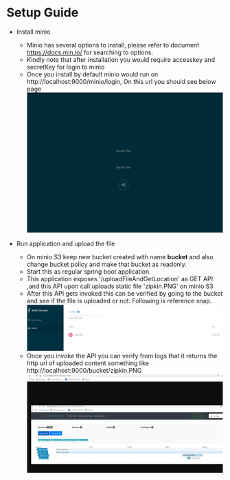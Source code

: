 # Setup Guide

- Install minio
    - Minio has several options to install, please refer to document https://docs.min.io/ for searching to options.
    - Kindly note that after installation you would require accesskey and secretKey for login to minio
    - Once you install by default minio would run on http://localhost:9000/minio/login, On this url you should see below page
        ![Minio_Screenshot](minio.PNG)

- Run application and upload the file
    - On minio S3 keep new bucket created with name **bucket** and also change bucket policy and make that bucket as readonly.
    - Start this as regular spring boot application.
    - This application exposes '/uploadFileAndGetLocation' as GET API ,and this API upon call uploads static file 'zipkin.PNG' on minio S3
    - After this API gets invoked this can be verified by going to the bucket and see if the file is uploaded or not. Following is reference snap.
        ![Bucket_Screenshot](bucket.PNG)
    - Once you invoke the API you can verify from logs that it returns the http url of uploaded content something like http://localhost:9000/bucket/zipkin.PNG
        ![Content_Screenshot](content.PNG)